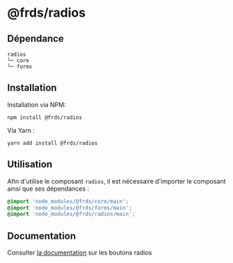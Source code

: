 # @frds/radios

## Dépendance
```shell
radios
└─ core
└─ forms
```

## Installation
Installation via NPM:
```
npm install @frds/radios
```
Via Yarn :
```
yarn add install @frds/radios
```

## Utilisation
Afin d'utilise le composant `radios`, il est nécessaire d'importer le composant ainsi que ses dépendances :
```scss
@import 'node_modules/@frds/core/main';
@import 'node_modules/@frds/forms/main';
@import 'node_modules/@frds/radios/main';
```
## Documentation

Consulter [la documentation](#) sur les boutons radios
